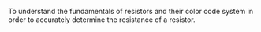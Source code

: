 To understand the fundamentals of resistors and their color code system in order to accurately determine the resistance of a resistor.



